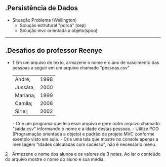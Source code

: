 .Persistência de Dados
-------------
- Situação Problema (Wellington)
	- Solução estrutural "porca" (sep)
	- Solução mvc orientada a objeto(spoo)
-------------
.Desafios do professor Reenye
-------------
- 1 Em um arquivo de texto, armazene o nome e o ano de nascimento das pessoas a seguir em um arquivo chamado "pessoas.csv"
	<table border = 0>
		<tr><td>André;</td><td>1998</td></tr>
		<tr><td>Jussára;</td><td>2000</td></tr>
		<tr><td>Mariana;</td><td>1999</td></tr>
		<tr><td>Camila;</td><td>2008</td></tr>
		<tr><td>Sirlei;</td><td>2002</td></tr>
	</table>
	- Crie um programa que leia esse arquivo e gere outro arquivo chamado "saida.csv" informando o nome e a idade destas pessoas.
	- Utilize POO (Programação orientada a objeto) e padrão de projeto MVC conforme exemplo visto em aula.
	- Crie uma tela que mostre no console apenas a mensagem "Idades calculadas com sucesso", não é necessário menu.
2 - Armezene o nome dos alunos e os valores de 3 notas. Ao ler o conteúdo do arquivo mostre o nome do aluno e sua média.